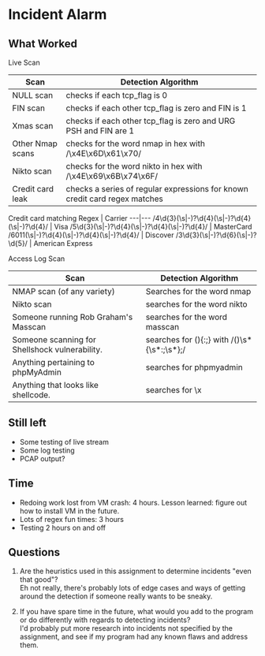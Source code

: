# Incident Alarm

## What Worked
Live Scan

Scan | Detection Algorithm
---|---
NULL scan | checks if each tcp_flag is 0
FIN scan | checks if each other tcp_flag is zero and FIN is 1
Xmas scan | checks if each other tcp_flag is zero and URG PSH and FIN are 1
Other Nmap scans | checks for the word nmap in hex with /\x4E\x6D\x61\x70/
Nikto scan | checks for the word nikto in hex with /\x4E\x69\x6B\x74\x6F/
Credit card leak | checks a series of regular expressions for known credit card regex matches

Credit card matching
Regex | Carrier
---|---
/4\d{3}(\s|-)?\d{4}(\s|-)?\d{4}(\s|-)?\d{4}/ | Visa
/5\d{3}(\s|-)?\d{4}(\s|-)?\d{4}(\s|-)?\d{4}/ | MasterCard
/6011(\s|-)?\d{4}(\s|-)?\d{4}(\s|-)?\d{4}/ | Discover
/3\d{3}(\s|-)?\d{6}(\s|-)?\d{5}/ | American Express

Access Log Scan

Scan | Detection Algorithm
---|---
NMAP scan (of any variety) | Searches for the word nmap
Nikto scan | searches for the word nikto
Someone running Rob Graham's Masscan | searches for the word masscan
Someone scanning for Shellshock vulnerability.  | searches for (){:;} with /()\s*{\s*:;\s*};/
Anything pertaining to phpMyAdmin | searches for phpmyadmin
Anything that looks like shellcode.  | searches for \x


## Still left
- Some testing of live stream
- Some log testing
- PCAP output?

## Time
- Redoing work lost from VM crash: 4 hours. Lesson learned: figure out how to install VM in the future.
- Lots of regex fun times: 3 hours
- Testing 2 hours on and off

## Questions
1. Are the heuristics used in this assignment to determine incidents "even that good"?  
Eh not really, there's probably lots of edge cases and ways of getting around the detection if someone really wants to be sneaky.

2. If you have spare time in the future, what would you add to the program or do differently with regards to detecting incidents?  
I'd probably put more research into incidents not specified by the assignment, and see if my program had any known flaws and address them.
